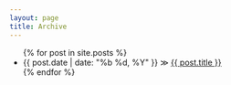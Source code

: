 ```yaml
---
layout: page
title: Archive
---
```

<div class="archive-list">
	<ul>
		{% for post in site.posts %}
		<li><span class="date">{{ post.date | date: "%b %d, %Y" }}</span> &#8811; <a href="{{ post.url }}">{{ post.title }}</a></li>
		{% endfor %}
	</ul>
</div>